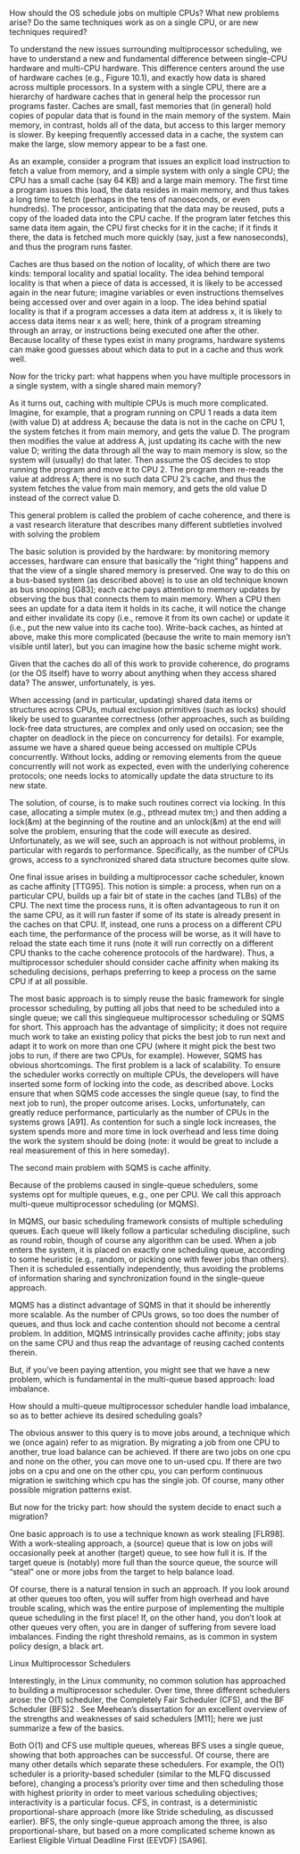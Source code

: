 How should the OS schedule jobs on multiple CPUs? 
What new problems arise? 
Do the same techniques work as on a single CPU, or are new techniques required? 

To understand the new issues surrounding multiprocessor scheduling, we have to understand 
a new and fundamental difference between single-CPU hardware and multi-CPU hardware. 
This difference centers around the use of hardware caches (e.g., Figure 10.1), and exactly how
data is shared across multiple processors. In a system with a single CPU, there are a hierarchy of hardware
caches that in general help the processor run programs faster. Caches
are small, fast memories that (in general) hold copies of popular data that
is found in the main memory of the system. Main memory, in contrast,
holds all of the data, but access to this larger memory is slower. By keeping frequently accessed data in a cache, the system can make the large,
slow memory appear to be a fast one.

As an example, consider a program that issues an explicit load instruction to fetch a value from memory, 
and a simple system with only a single CPU; the CPU has a small cache (say 64 KB) and a large main memory.
The first time a program issues this load, the data resides in main memory, 
and thus takes a long time to fetch (perhaps in the tens of nanoseconds, or even hundreds). 
The processor, anticipating that the data may be reused, puts a copy of the loaded data into the CPU cache. 
If the program later fetches this same data item again, the CPU first checks for it in the
cache; if it finds it there, the data is fetched much more quickly (say, just
a few nanoseconds), and thus the program runs faster. 

Caches are thus based on the notion of locality, of which there are
two kinds: temporal locality and spatial locality. The idea behind temporal 
locality is that when a piece of data is accessed, it is likely to be
accessed again in the near future; imagine variables or even instructions
themselves being accessed over and over again in a loop. The idea behind spatial locality 
is that if a program accesses a data item at address
x, it is likely to access data items near x as well; here, think of a program
streaming through an array, or instructions being executed one after the
other. Because locality of these types exist in many programs, hardware
systems can make good guesses about which data to put in a cache and
thus work well.

Now for the tricky part: what happens when you have multiple processors in a single system, with a single shared main memory?

As it turns out, caching with multiple CPUs is much more complicated. Imagine, for example, that a program running on CPU 1 reads
a data item (with value D) at address A; because the data is not in the
cache on CPU 1, the system fetches it from main memory, and gets the
value D. The program then modifies the value at address A, just updating its cache with the new value D; writing the data through all the way
to main memory is slow, so the system will (usually) do that later. Then
assume the OS decides to stop running the program and move it to CPU
2. The program then re-reads the value at address A; there is no such data
CPU 2’s cache, and thus the system fetches the value from main memory,
and gets the old value D instead of the correct value D.

This general problem is called the problem of cache coherence, and
there is a vast research literature that describes many different subtleties
involved with solving the problem

The basic solution is provided by the hardware: by monitoring memory accesses, 
hardware can ensure that basically the “right thing” happens and that the view 
of a single shared memory is preserved. One way
to do this on a bus-based system (as described above) is to use an old
technique known as bus snooping [G83]; each cache pays attention to
memory updates by observing the bus that connects them to main memory. When a CPU then sees an update for a data item it holds in its cache,
it will notice the change and either invalidate its copy (i.e., remove it
from its own cache) or update it (i.e., put the new value into its cache
too). Write-back caches, as hinted at above, make this more complicated
(because the write to main memory isn’t visible until later), but you can
imagine how the basic scheme might work.

Given that the caches do all of this work to provide coherence, do programs (or the OS itself) 
have to worry about anything when they access shared data? The answer, unfortunately, is yes. 

When accessing (and in particular, updating) shared data items or
structures across CPUs, mutual exclusion primitives (such as locks) should
likely be used to guarantee correctness (other approaches, such as building lock-free data structures, 
are complex and only used on occasion; see the chapter on deadlock in the piece on concurrency for details). 
For example, assume we have a shared queue being accessed on multiple CPUs concurrently. Without locks, 
adding or removing elements from the queue concurrently will not work as expected, even with the underlying 
coherence protocols; one needs locks to atomically update the data structure to its new state.

The solution, of course, is to make such routines correct via locking. In this case, allocating a simple mutex (e.g., pthread mutex tm;) and then adding a lock(&m) at the beginning of the routine and
an unlock(&m) at the end will solve the problem, ensuring that the code
will execute as desired. Unfortunately, as we will see, such an approach is
not without problems, in particular with regards to performance. Specifically, as the number of CPUs grows, access to a synchronized shared data structure becomes quite slow. 

One final issue arises in building a multiprocessor cache scheduler,
known as cache affinity [TTG95]. This notion is simple: a process, when
run on a particular CPU, builds up a fair bit of state in the caches (and
TLBs) of the CPU. The next time the process runs, it is often advantageous to 
run it on the same CPU, as it will run faster if some of its state
is already present in the caches on that CPU. If, instead, one runs a 
process on a different CPU each time, the performance of the process will be
worse, as it will have to reload the state each time it runs (note it will run
correctly on a different CPU thanks to the cache coherence protocols of
the hardware). Thus, a multiprocessor scheduler should consider cache
affinity when making its scheduling decisions, perhaps preferring to keep
a process on the same CPU if at all possible.

The most basic approach is to simply reuse the basic framework for single 
processor scheduling, by putting all jobs that need to be scheduled into 
a single queue; we call this singlequeue multiprocessor scheduling or SQMS for short. This approach
has the advantage of simplicity; it does not require much work to take an
existing policy that picks the best job to run next and adapt it to work on
more than one CPU (where it might pick the best two jobs to run, if there
are two CPUs, for example). However, SQMS has obvious shortcomings. 
The first problem is a lack of scalability. To ensure the scheduler works 
correctly on multiple CPUs, the developers will have inserted some form of 
locking into the code, as described above. Locks ensure that when SQMS 
code accesses the single queue (say, to find the next job to run), the proper outcome arises.
Locks, unfortunately, can greatly reduce performance, particularly as
the number of CPUs in the systems grows [A91]. As contention for such
a single lock increases, the system spends more and more time in lock
overhead and less time doing the work the system should be doing (note:
it would be great to include a real measurement of this in here someday).

The second main problem with SQMS is cache affinity. 

Because of the problems caused in single-queue schedulers, some systems opt for multiple queues, e.g., one per CPU. 
We call this approach multi-queue multiprocessor scheduling (or MQMS).

In MQMS, our basic scheduling framework consists of multiple scheduling queues. 
Each queue will likely follow a particular scheduling discipline, such as round robin, though of course any algorithm can be used. When a job enters the system, it is placed on exactly one scheduling
queue, according to some heuristic (e.g., random, or picking one with
fewer jobs than others). Then it is scheduled essentially independently,
thus avoiding the problems of information sharing and synchronization
found in the single-queue approach.

MQMS has a distinct advantage of SQMS in that it should be inherently more scalable. As the number of CPUs grows, so too does the number of queues, and thus lock and cache contention should not become a
central problem. In addition, MQMS intrinsically provides cache affinity;
jobs stay on the same CPU and thus reap the advantage of reusing cached
contents therein.

But, if you’ve been paying attention, you might see that we have a new
problem, which is fundamental in the multi-queue based approach: load
imbalance.

How should a multi-queue multiprocessor scheduler handle load imbalance, 
so as to better achieve its desired scheduling goals?

The obvious answer to this query is to move jobs around, a technique
which we (once again) refer to as migration. By migrating a job from one
CPU to another, true load balance can be achieved. If there are two jobs on
one cpu and none on the other, you can  move one to un-used cpu. If there are
two jobs on a cpu and one on the other cpu, you can perform continuous migration 
ie switching which cpu has the single job. Of course, many other possible migration patterns exist. 

But now for the tricky part: how should the system decide to enact such a migration?

One basic approach is to use a technique known as work stealing
[FLR98]. With a work-stealing approach, a (source) queue that is low
on jobs will occasionally peek at another (target) queue, to see how full
it is. If the target queue is (notably) more full than the source queue, the
source will “steal” one or more jobs from the target to help balance load.

Of course, there is a natural tension in such an approach. If you look
around at other queues too often, you will suffer from high overhead
and have trouble scaling, which was the entire purpose of implementing
the multiple queue scheduling in the first place! If, on the other hand,
you don’t look at other queues very often, you are in danger of suffering
from severe load imbalances. Finding the right threshold remains, as is
common in system policy design, a black art.

 Linux Multiprocessor Schedulers
 
Interestingly, in the Linux community, no common solution has approached to building a multiprocessor scheduler. Over time, three different schedulers arose: the O(1) scheduler, the Completely Fair Scheduler (CFS), and the BF Scheduler (BFS)2
. See Meehean’s dissertation for an excellent overview of the strengths and weaknesses of said schedulers
[M11]; here we just summarize a few of the basics.

Both O(1) and CFS use multiple queues, whereas BFS uses a single
queue, showing that both approaches can be successful. Of course, there
are many other details which separate these schedulers. For example, the
O(1) scheduler is a priority-based scheduler (similar to the MLFQ discussed before), 
changing a process’s priority over time and then scheduling those with highest priority 
in order to meet various scheduling objectives; interactivity is a particular focus. 
CFS, in contrast, is a deterministic
proportional-share approach (more like Stride scheduling, as discussed
earlier). BFS, the only single-queue approach among the three, is also
proportional-share, but based on a more complicated scheme known as
Earliest Eligible Virtual Deadline First (EEVDF) [SA96]. 
